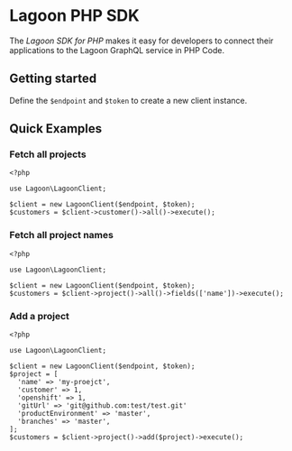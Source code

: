# Lagoon PHP SDK

The *Lagoon SDK for PHP* makes it easy for developers to connect their applications to the Lagoon GraphQL service in PHP Code.

## Getting started

Define the `$endpoint` and `$token` to create a new client instance.

## Quick Examples

### Fetch all projects

```
<?php

use Lagoon\LagoonClient;

$client = new LagoonClient($endpoint, $token);
$customers = $client->customer()->all()->execute();
```

### Fetch all project names

```
<?php

use Lagoon\LagoonClient;

$client = new LagoonClient($endpoint, $token);
$customers = $client->project()->all()->fields(['name'])->execute();
```

### Add a project

```
<?php

use Lagoon\LagoonClient;

$client = new LagoonClient($endpoint, $token);
$project = [
  'name' => 'my-proejct',
  'customer' => 1,
  'openshift' => 1,
  'gitUrl' => 'git@github.com:test/test.git'
  'productEnvironment' => 'master',
  'branches' => 'master',
];
$customers = $client->project()->add($project)->execute();
```
